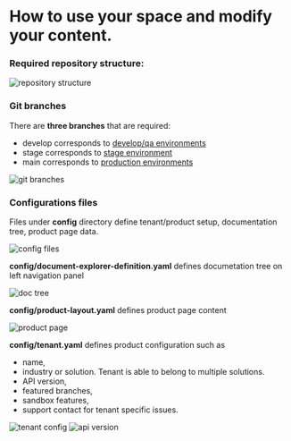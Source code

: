 # How to use your space and modify your content.

### Required repository structure:

![repository structure](https://github.com/Fiserv/tenants/blob/main/images/repo-file-structure.png "repository structure")


### Git branches
There are **three branches** that are required:
  - develop corresponds to [develop/qa environments](https://dev-developerstudio.fiserv.com)
  - stage corresponds to [stage environment](https://stage-developerstudio.fiserv.com)
  - main corresponds to [production environments](https://developer.fiserv.com)

![git branches](https://github.com/Fiserv/tenants/blob/main/images/gitHubBranches.png "git branches")


### Configurations files 
Files under **config** directory define tenant/product setup, documentation tree, product page data.

![config files](https://github.com/Fiserv/tenants/blob/main/images/config-files.png "config files")


**config/document-explorer-definition.yaml** defines documetation tree on left navigation panel

![doc tree](https://github.com/Fiserv/tenants/blob/main/images/docs-tree.png "doc tree")


**config/product-layout.yaml** defines product page content

![product page](https://github.com/Fiserv/tenants/blob/main/images/product-layout.png "product page")


**config/tenant.yaml** defines product configuration such as 
  - name, 
  - industry or solution. Tenant is able to belong to multiple solutions.
  - API version, 
  - featured branches, 
  - sandbox features, 
  - support contact for tenant specific issues.

![tenant config](https://github.com/Fiserv/tenants-doc/blob/main/images/tenant-config.png)
![api version](https://github.com/Fiserv/tenants-doc/blob/main/images/api-version.png)
